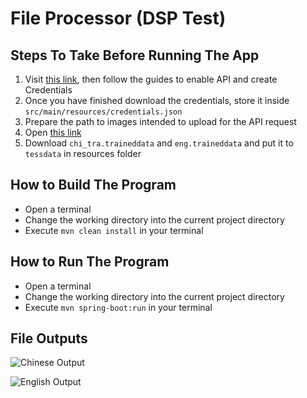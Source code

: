 # File Processor (DSP Test)

## Steps To Take Before Running The App

1. Visit [this link](https://developers.google.com/drive/api/quickstart/java), then follow the guides to enable API and create Credentials
2. Once you have finished download the credentials, store it inside `src/main/resources/credentials.json`
3. Prepare the path to images intended to upload for the API request
4. Open [this link](https://github.com/tesseract-ocr/tessdata)
5. Download `chi_tra.traineddata` and `eng.traineddata` and put it to `tessdata` in resources folder

## How to Build The Program

- Open a terminal
- Change the working directory into the current project directory
- Execute `mvn clean install` in your terminal

## How to Run The Program

- Open a terminal
- Change the working directory into the current project directory
- Execute `mvn spring-boot:run` in your terminal

## File Outputs

![Chinese Output](https://user-images.githubusercontent.com/46013258/223734193-52fd6708-2af1-4c79-b5d3-8b00f993cca8.png)

![English Output](https://user-images.githubusercontent.com/46013258/223734382-62977c0a-3397-4305-8878-922994ddbeb1.png)
